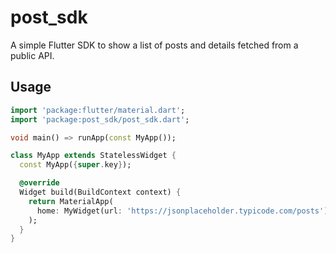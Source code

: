 # post_sdk

A simple Flutter SDK to show a list of posts and details fetched from a public API.

## Usage

```dart
import 'package:flutter/material.dart';
import 'package:post_sdk/post_sdk.dart';

void main() => runApp(const MyApp());

class MyApp extends StatelessWidget {
  const MyApp({super.key});

  @override
  Widget build(BuildContext context) {
    return MaterialApp(
      home: MyWidget(url: 'https://jsonplaceholder.typicode.com/posts'),
    );
  }
}
```
